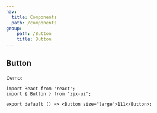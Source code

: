 ```yaml
---
nav:
  title: Components
  path: /components
group: 
    path: /Button
    title: Button
---
```


## Button

Demo:

```tsx
import React from 'react';
import { Button } from 'zjx-ui';

export default () => <Button size="large">111</Button>;
```